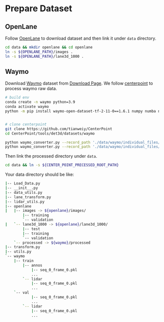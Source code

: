 # Prepare Dataset

## OpenLane

Follow [OpenLane](https://github.com/OpenDriveLab/PersFormer_3DLane#dataset) to download dataset and then link it under `data` directory.

```bash
cd data && mkdir openlane && cd openlane
ln -s ${OPENLANE_PATH}/images .
ln -s ${OPENLANE_PATH}/lane3d_1000 .
```

## Waymo

Download [Waymo](https://github.com/waymo-research/waymo-open-dataset) dataset from [Download Page](https://waymo.com/open/download). We follow [centerpoint](https://github.com/tianweiy/CenterPoint/blob/master/docs/WAYMO.md) to process waymo raw data.

```bash
# build env
conda create -n waymo python=3.9
conda activate waymo
python -m pip install waymo-open-dataset-tf-2-11-0==1.6.1 numpy numba nuscenes-devkit tqdm


# clone centerpoint
git clone https://github.com/tianweiy/CenterPoint
cd CenterPoint/tools/det3d/datasets/waymo

python waymo_converter.py --record_path './data/waymo/individual_files/training/*.tfrecord' --root_path ${CENTER_POINT_PRECESSED_ROOT_PATH}/training
python waymo_converter.py --record_path './data/waymo/individual_files/validation/*.tfrecord' --root_path ${CENTER_POINT_PRECESSED_ROOT_PATH}/validation
```


Then link the processed directory under `data`.

```bash
cd data && ln -s ${CENTER_POINT_PRECESSED_ROOT_PATH}
```

Your data directory should be like:

```bash
|-- Load_Data.py
|-- __init__.py
|-- data_utils.py
|-- lane_transform.py
|-- lidar_utils.py
|-- openlane
|   |-- images -> ${openlane}/images/
        |-- training
        `-- validation
|   `-- lane3d_1000 -> ${openlane}/lane3d_1000/
        |-- test
        |-- training
        `-- validation
    `-- processed -> ${waymo}/processed
|-- transform.py
|-- utils.py
`-- waymo
    |-- train
        |-- annos
            |-- seq_0_frame_0.pkl
            ...
        `-- lidar
            |-- seq_0_frame_0.pkl
            ...
    `-- val
            |-- seq_0_frame_0.pkl
            ...
        `-- lidar
            |-- seq_0_frame_0.pkl
            ...
```
